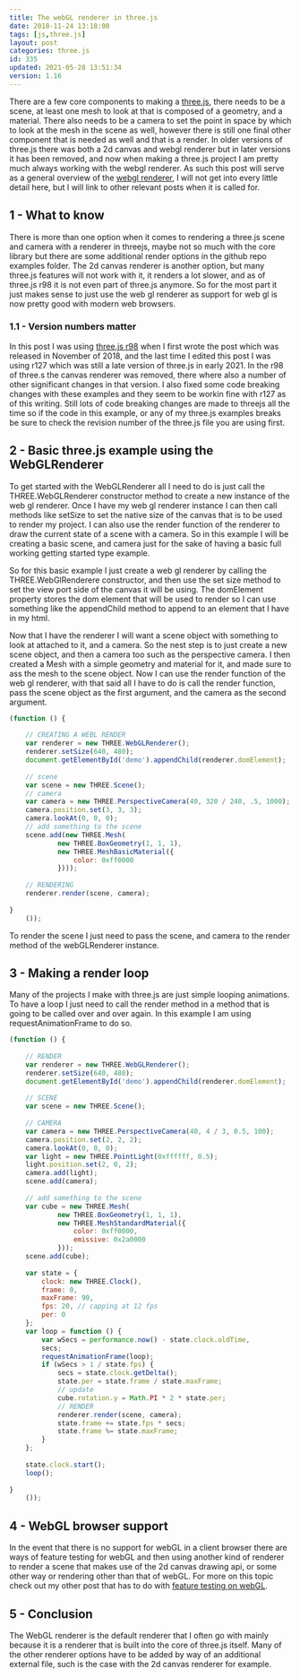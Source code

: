 ```yaml
---
title: The webGL renderer in three.js
date: 2018-11-24 13:18:00
tags: [js,three.js]
layout: post
categories: three.js
id: 335
updated: 2021-05-28 13:51:34
version: 1.16
---
```


There are a few core components to making a [three.js](https://threejs.org/), there needs to be a scene, at least one mesh to look at that is composed of a geometry, and a material. There also needs to be a camera to set the point in space by which to look at the mesh in the scene as well, however there is still one final other component that is needed as well and that is a render. In older versions of three.js there was both a 2d canvas and webgl renderer but in later versions it has been removed, and now when making a three.js project I am pretty much always working with the webgl renderer. As such this post will serve as a general overview of the [webgl renderer](https://threejs.org/docs/index.html#api/en/renderers/WebGLRenderer), I will not get into every little detail here, but I will link to other relevant posts when it is called for.

<!-- more -->

## 1 - What to know

There is more than one option when it comes to rendering a three.js scene and camera with a renderer in threejs, maybe not so much with the core library but there are some additional render options in the github repo examples folder. The 2d canvas renderer is another option, but many three.js features will not work with it, it renders a lot slower, and as of three.js r98 it is not even part of three.js anymore. So for the most part it just makes sense to just use the web gl renderer as support for web gl is now pretty good with modern web browsers.

### 1.1 - Version numbers matter

In this post I was using [three.js r98](https://github.com/mrdoob/three.js/tree/r98) when I first wrote the post which was released in November of 2018, and the last time I edited this post I was using r127 which was still a late version of three.js in early 2021. In the r98 of three.s the canvas renderer was removed, there where also a number of other significant changes in that version. I also fixed some code breaking changes with these examples and they seem to be workin fine with r127 as of this writing. Still lots of code breaking changes are made to threejs all the time so if the code in this example, or any of my three.js examples breaks be sure to check the revision number of the three.js file you are using first.

## 2 - Basic three.js example using the WebGLRenderer

To get started with the WebGLRenderer all I need to do is just call the THREE.WebGLRenderer constructor method to create a new instance of the web gl renderer. Once I have my web gl renderer instance I can then call methods like setSize to set the native size of the canvas that is to be used to render my project. I can also use the render function of the renderer to draw the current state of a scene with a camera. So in this example I will be creating a basic scene, and camera just for the sake of having a basic full working getting started type example.

So for this basic example I just create a web gl renderer by calling the THREE.WebGlRenderere constructor, and then use the set size method to set the view port side of the canvas it will be using. The domElement property stores the dom element that will be used to render so I can use something like the appendChild method to append to an element that I have in my html.

Now that I have the renderer I will want a scene object with something to look at attached to it, and a camera. So the nest step is to just create a new scene object, and then a camera too such as the perspective camera. I then created a Mesh with a simple geometry and material for it, and made sure to ass the mesh to the scene object. Now I can use the render function of the web gl renderer, with that said all I have to do is call the render function, pass the scene object as the first argument, and the camera as the second argument.

```js
(function () {
 
    // CREATING A WEBL RENDER
    var renderer = new THREE.WebGLRenderer();
    renderer.setSize(640, 480);
    document.getElementById('demo').appendChild(renderer.domElement);
 
    // scene
    var scene = new THREE.Scene();
    // camera
    var camera = new THREE.PerspectiveCamera(40, 320 / 240, .5, 1000);
    camera.position.set(3, 3, 3);
    camera.lookAt(0, 0, 0);
    // add something to the scene
    scene.add(new THREE.Mesh(
            new THREE.BoxGeometry(1, 1, 1),
            new THREE.MeshBasicMaterial({
                color: 0xff0000
            })));
 
    // RENDERING
    renderer.render(scene, camera);
 
}
    ());
```

To render the scene I just need to pass the scene, and camera to the render method of the webGLRenderer instance.

## 3 - Making a render loop

Many of the projects I make with three.js are just simple looping animations. To have a loop I just need to call the render method in a method that is going to be called over and over again. In this example I am using requestAnimationFrame to do so.

```js
(function () {
 
    // RENDER
    var renderer = new THREE.WebGLRenderer();
    renderer.setSize(640, 480);
    document.getElementById('demo').appendChild(renderer.domElement);
 
    // SCENE
    var scene = new THREE.Scene();
 
    // CAMERA
    var camera = new THREE.PerspectiveCamera(40, 4 / 3, 0.5, 100);
    camera.position.set(2, 2, 2);
    camera.lookAt(0, 0, 0);
    var light = new THREE.PointLight(0xffffff, 0.5);
    light.position.set(2, 0, 2);
    camera.add(light);
    scene.add(camera);
 
    // add something to the scene
    var cube = new THREE.Mesh(
            new THREE.BoxGeometry(1, 1, 1),
            new THREE.MeshStandardMaterial({
                color: 0xff0000,
                emissive: 0x2a0000
            }));
    scene.add(cube);
 
    var state = {
        clock: new THREE.Clock(),
        frame: 0,
        maxFrame: 90,
        fps: 20, // capping at 12 fps
        per: 0
    };
    var loop = function () {
        var wSecs = performance.now() - state.clock.oldTime,
        secs;
        requestAnimationFrame(loop);
        if (wSecs > 1 / state.fps) {
            secs = state.clock.getDelta();
            state.per = state.frame / state.maxFrame;
            // update
            cube.rotation.y = Math.PI * 2 * state.per;
            // RENDER
            renderer.render(scene, camera);
            state.frame += state.fps * secs;
            state.frame %= state.maxFrame;
        }
    };
 
    state.clock.start();
    loop();
 
}
    ());
```

## 4 - WebGL browser support

In the event that there is no support for webGL in a client browser there are ways of feature testing for webGL and then using another kind of renderer to render a scene that makes use of the 2d canvas drawing api, or some other way or rendering other than that of webGL. For more on this topic check out my other post that has to do with [feature testing on webGL](/2019/06/11/threejs-webgl/).

## 5 - Conclusion

The WebGL renderer is the default renderer that I often go with mainly because it is a renderer that is built into the core of three.js itself. Many of the other renderer options have to be added by way of an additional external file, such is the case with the 2d canvas renderer for example.

